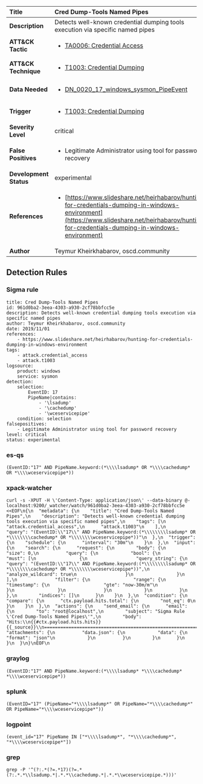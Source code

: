 | Title                    | Cred Dump-Tools Named Pipes       |
|:-------------------------|:------------------|
| **Description**          | Detects well-known credential dumping tools execution via specific named pipes |
| **ATT&amp;CK Tactic**    |  <ul><li>[TA0006: Credential Access](https://attack.mitre.org/tactics/TA0006)</li></ul>  |
| **ATT&amp;CK Technique** | <ul><li>[T1003: Credential Dumping](https://attack.mitre.org/techniques/T1003)</li></ul>  |
| **Data Needed**          | <ul><li>[DN_0020_17_windows_sysmon_PipeEvent](../Data_Needed/DN_0020_17_windows_sysmon_PipeEvent.md)</li></ul>  |
| **Trigger**              | <ul><li>[T1003: Credential Dumping](../Triggers/T1003.md)</li></ul>  |
| **Severity Level**       | critical |
| **False Positives**      | <ul><li>Legitimate Administrator using tool for password recovery</li></ul>  |
| **Development Status**   | experimental |
| **References**           | <ul><li>[https://www.slideshare.net/heirhabarov/hunting-for-credentials-dumping-in-windows-environment](https://www.slideshare.net/heirhabarov/hunting-for-credentials-dumping-in-windows-environment)</li></ul>  |
| **Author**               | Teymur Kheirkhabarov, oscd.community |


## Detection Rules

### Sigma rule

```
title: Cred Dump-Tools Named Pipes
id: 961d0ba2-3eea-4303-a930-2cf78bbfcc5e
description: Detects well-known credential dumping tools execution via specific named pipes
author: Teymur Kheirkhabarov, oscd.community
date: 2019/11/01
references:
    - https://www.slideshare.net/heirhabarov/hunting-for-credentials-dumping-in-windows-environment
tags:
    - attack.credential_access
    - attack.t1003
logsource:
    product: windows
    service: sysmon
detection:
    selection:
        EventID: 17
        PipeName|contains:
            - '\lsadump'
            - '\cachedump'
            - '\wceservicepipe'
    condition: selection
falsepositives:
    - Legitimate Administrator using tool for password recovery
level: critical
status: experimental

```





### es-qs
    
```
(EventID:"17" AND PipeName.keyword:(*\\\\lsadump* OR *\\\\cachedump* OR *\\\\wceservicepipe*))
```


### xpack-watcher
    
```
curl -s -XPUT -H \'Content-Type: application/json\' --data-binary @- localhost:9200/_watcher/watch/961d0ba2-3eea-4303-a930-2cf78bbfcc5e <<EOF\n{\n  "metadata": {\n    "title": "Cred Dump-Tools Named Pipes",\n    "description": "Detects well-known credential dumping tools execution via specific named pipes",\n    "tags": [\n      "attack.credential_access",\n      "attack.t1003"\n    ],\n    "query": "(EventID:\\"17\\" AND PipeName.keyword:(*\\\\\\\\lsadump* OR *\\\\\\\\cachedump* OR *\\\\\\\\wceservicepipe*))"\n  },\n  "trigger": {\n    "schedule": {\n      "interval": "30m"\n    }\n  },\n  "input": {\n    "search": {\n      "request": {\n        "body": {\n          "size": 0,\n          "query": {\n            "bool": {\n              "must": [\n                {\n                  "query_string": {\n                    "query": "(EventID:\\"17\\" AND PipeName.keyword:(*\\\\\\\\lsadump* OR *\\\\\\\\cachedump* OR *\\\\\\\\wceservicepipe*))",\n                    "analyze_wildcard": true\n                  }\n                }\n              ],\n              "filter": {\n                "range": {\n                  "timestamp": {\n                    "gte": "now-30m/m"\n                  }\n                }\n              }\n            }\n          }\n        },\n        "indices": []\n      }\n    }\n  },\n  "condition": {\n    "compare": {\n      "ctx.payload.hits.total": {\n        "not_eq": 0\n      }\n    }\n  },\n  "actions": {\n    "send_email": {\n      "email": {\n        "to": "root@localhost",\n        "subject": "Sigma Rule \'Cred Dump-Tools Named Pipes\'",\n        "body": "Hits:\\n{{#ctx.payload.hits.hits}}{{_source}}\\n================================================================================\\n{{/ctx.payload.hits.hits}}",\n        "attachments": {\n          "data.json": {\n            "data": {\n              "format": "json"\n            }\n          }\n        }\n      }\n    }\n  }\n}\nEOF\n
```


### graylog
    
```
(EventID:"17" AND PipeName.keyword:(*\\\\lsadump* *\\\\cachedump* *\\\\wceservicepipe*))
```


### splunk
    
```
(EventID="17" (PipeName="*\\\\lsadump*" OR PipeName="*\\\\cachedump*" OR PipeName="*\\\\wceservicepipe*"))
```


### logpoint
    
```
(event_id="17" PipeName IN ["*\\\\lsadump*", "*\\\\cachedump*", "*\\\\wceservicepipe*"])
```


### grep
    
```
grep -P '^(?:.*(?=.*17)(?=.*(?:.*.*\\lsadump.*|.*.*\\cachedump.*|.*.*\\wceservicepipe.*)))'
```



